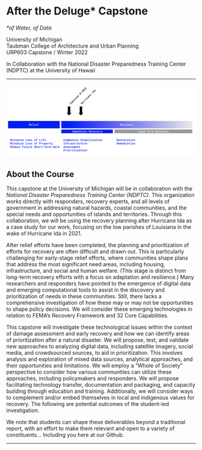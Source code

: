 # After the Deluge* Capstone
_*of Water, of Data_ <br>

University of Michigan <br>
Taubman College of Architecture and Urban Planning<br>
URP603 Capstone / Winter 2022 

In Collaboration with the National Disaster Preparedness Training Center (NDPTC) at the University of Hawaii

---

![Timeline of our Intervention](timeline.png)


## About the Course
This capstone at the University of Michigan will be in collaboration with the *National Disaster Preparedness Training Center (NDPTC)*. This organization works directly with responders, recovery experts, and all levels of government in addressing natural hazards, coastal communities, and the special needs and opportunities of islands and territories. Through this collaboration, we will be using the recovery planning after Hurricane Ida as a case study for our work, focusing on the low parishes of Louisiana in the wake of Hurricane Ida in 2021. 

After relief efforts have been completed, the planning and prioritization of efforts for recovery are often difficult and drawn out. This is particularly challenging for early-stage relief efforts, where communities shape plans that address the most significant need areas, including housing, infrastructure, and social and human welfare. (This stage is distinct from long-term recovery efforts with a focus on adaptation and resilience.) Many researchers and responders have pointed to the emergence of digital data and emerging computational tools to assist in the discovery and prioritization of needs in these communities. Still, there lacks a comprehensive investigation of how these may or may not be opportunities to shape policy decisions. We will consider these emerging technologies in relation to FEMA’s Recovery Framework and 32 Core Capabilities. 

This capstone will investigate these technological issues within the context of damage assessment and early recovery and how we can identify areas of prioritization after a natural disaster. We will propose, test, and validate new approaches to analyzing digital data, including satellite imagery, social media, and crowdsourced sources, to aid in prioritization. This involves analysis and exploration of mixed data sources, analytical approaches, and their opportunities and limitations. We will employ a “Whole of Society” perspective to consider how various communities can utilize these approaches, including policymakers and responders. We will propose facilitating technology transfer, documentation and packaging, and capacity building through education and training. Additionally, we will consider ways to complement and/or embed themselves in local and indigenous values for recovery. 
The following are potential outcomes of the student-led investigation. 

We note that students can shape these deliverables beyond a traditional report, with an effort to make them relevant and open to a variety of constituents... Including you here at our Github. 

---
